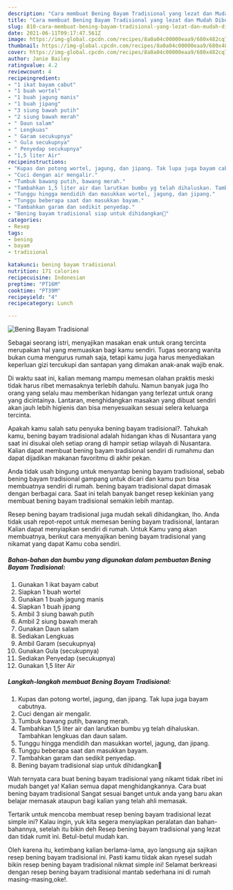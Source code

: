 ```yaml
---
description: "Cara membuat Bening Bayam Tradisional yang lezat dan Mudah Dibuat"
title: "Cara membuat Bening Bayam Tradisional yang lezat dan Mudah Dibuat"
slug: 810-cara-membuat-bening-bayam-tradisional-yang-lezat-dan-mudah-dibuat
date: 2021-06-11T09:17:47.561Z
image: https://img-global.cpcdn.com/recipes/8a0a04c00000eaa9/680x482cq70/bening-bayam-tradisional-foto-resep-utama.jpg
thumbnail: https://img-global.cpcdn.com/recipes/8a0a04c00000eaa9/680x482cq70/bening-bayam-tradisional-foto-resep-utama.jpg
cover: https://img-global.cpcdn.com/recipes/8a0a04c00000eaa9/680x482cq70/bening-bayam-tradisional-foto-resep-utama.jpg
author: Janie Bailey
ratingvalue: 4.2
reviewcount: 4
recipeingredient:
- "1 ikat bayam cabut"
- "1 buah wortel"
- "1 buah jagung manis"
- "1 buah jipang"
- "3 siung bawah putih"
- "2 siung bawah merah"
- " Daun salam"
- " Lengkuas"
- " Garam secukupnya"
- " Gula secukupnya"
- " Penyedap secukupnya"
- "1,5 liter Air"
recipeinstructions:
- "Kupas dan potong wortel, jagung, dan jipang. Tak lupa juga bayam cabutnya."
- "Cuci dengan air mengalir."
- "Tumbuk bawang putih, bawang merah."
- "Tambahkan 1,5 liter air dan larutkan bumbu yg telah dihaluskan. Tambahkan lengkuas dan daun salam."
- "Tunggu hingga mendidih dan masukkan wortel, jagung, dan jipang."
- "Tunggu beberapa saat dan masukkan bayam."
- "Tambahkan garam dan sedikit penyedap."
- "Bening bayam tradisional siap untuk dihidangkan🤗"
categories:
- Resep
tags:
- bening
- bayam
- tradisional

katakunci: bening bayam tradisional 
nutrition: 171 calories
recipecuisine: Indonesian
preptime: "PT16M"
cooktime: "PT39M"
recipeyield: "4"
recipecategory: Lunch

---
```



![Bening Bayam Tradisional](https://img-global.cpcdn.com/recipes/8a0a04c00000eaa9/680x482cq70/bening-bayam-tradisional-foto-resep-utama.jpg)

Sebagai seorang istri, menyajikan masakan enak untuk orang tercinta merupakan hal yang memuaskan bagi kamu sendiri. Tugas seorang  wanita bukan cuma mengurus rumah saja, tetapi kamu juga harus menyediakan keperluan gizi tercukupi dan santapan yang dimakan anak-anak wajib enak.

Di waktu  saat ini, kalian memang mampu memesan olahan praktis meski tidak harus ribet memasaknya terlebih dahulu. Namun banyak juga lho orang yang selalu mau memberikan hidangan yang terlezat untuk orang yang dicintainya. Lantaran, menghidangkan masakan yang dibuat sendiri akan jauh lebih higienis dan bisa menyesuaikan sesuai selera keluarga tercinta. 



Apakah kamu salah satu penyuka bening bayam tradisional?. Tahukah kamu, bening bayam tradisional adalah hidangan khas di Nusantara yang saat ini disukai oleh setiap orang di hampir setiap wilayah di Nusantara. Kalian dapat membuat bening bayam tradisional sendiri di rumahmu dan dapat dijadikan makanan favoritmu di akhir pekan.

Anda tidak usah bingung untuk menyantap bening bayam tradisional, sebab bening bayam tradisional gampang untuk dicari dan kamu pun bisa membuatnya sendiri di rumah. bening bayam tradisional dapat dimasak dengan berbagai cara. Saat ini telah banyak banget resep kekinian yang membuat bening bayam tradisional semakin lebih mantap.

Resep bening bayam tradisional juga mudah sekali dihidangkan, lho. Anda tidak usah repot-repot untuk memesan bening bayam tradisional, lantaran Kalian dapat menyiapkan sendiri di rumah. Untuk Kamu yang akan membuatnya, berikut cara menyajikan bening bayam tradisional yang nikamat yang dapat Kamu coba sendiri.

<!--inarticleads1-->

##### Bahan-bahan dan bumbu yang digunakan dalam pembuatan Bening Bayam Tradisional:

1. Gunakan 1 ikat bayam cabut
1. Siapkan 1 buah wortel
1. Gunakan 1 buah jagung manis
1. Siapkan 1 buah jipang
1. Ambil 3 siung bawah putih
1. Ambil 2 siung bawah merah
1. Gunakan  Daun salam
1. Sediakan  Lengkuas
1. Ambil  Garam (secukupnya)
1. Gunakan  Gula (secukupnya)
1. Sediakan  Penyedap (secukupnya)
1. Gunakan 1,5 liter Air




<!--inarticleads2-->

##### Langkah-langkah membuat Bening Bayam Tradisional:

1. Kupas dan potong wortel, jagung, dan jipang. Tak lupa juga bayam cabutnya.
1. Cuci dengan air mengalir.
1. Tumbuk bawang putih, bawang merah.
1. Tambahkan 1,5 liter air dan larutkan bumbu yg telah dihaluskan. Tambahkan lengkuas dan daun salam.
1. Tunggu hingga mendidih dan masukkan wortel, jagung, dan jipang.
1. Tunggu beberapa saat dan masukkan bayam.
1. Tambahkan garam dan sedikit penyedap.
1. Bening bayam tradisional siap untuk dihidangkan🤗




Wah ternyata cara buat bening bayam tradisional yang nikamt tidak ribet ini mudah banget ya! Kalian semua dapat menghidangkannya. Cara buat bening bayam tradisional Sangat sesuai banget untuk anda yang baru akan belajar memasak ataupun bagi kalian yang telah ahli memasak.

Tertarik untuk mencoba membuat resep bening bayam tradisional lezat simple ini? Kalau ingin, yuk kita segera menyiapkan peralatan dan bahan-bahannya, setelah itu bikin deh Resep bening bayam tradisional yang lezat dan tidak rumit ini. Betul-betul mudah kan. 

Oleh karena itu, ketimbang kalian berlama-lama, ayo langsung aja sajikan resep bening bayam tradisional ini. Pasti kamu tiidak akan nyesel sudah bikin resep bening bayam tradisional nikmat simple ini! Selamat berkreasi dengan resep bening bayam tradisional mantab sederhana ini di rumah masing-masing,oke!.

